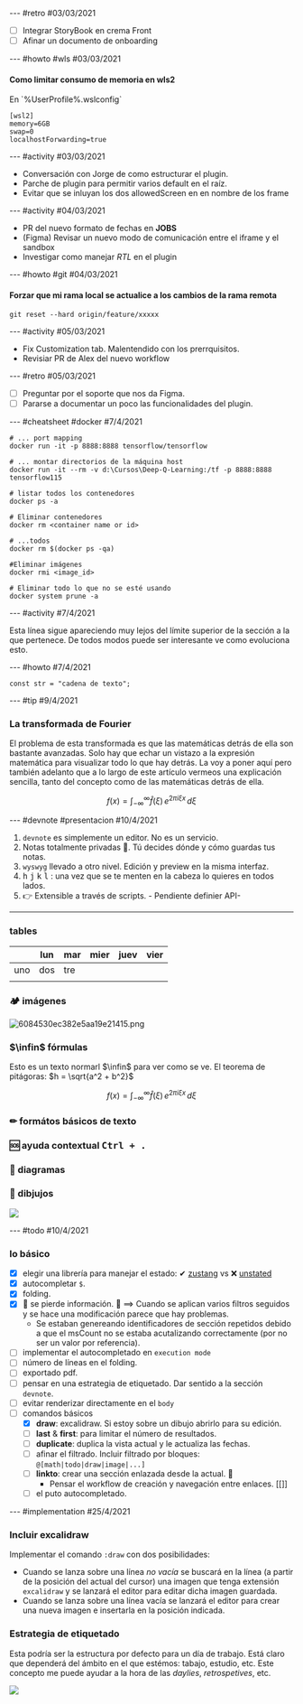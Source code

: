 --- #retro #03/03/2021

- [ ] Integrar StoryBook en crema Front
- [ ] Afinar un documento de onboarding

--- #howto #wls #03/03/2021

#### Como limitar consumo de memoria en wls2

En \`%UserProfile%\.wslconfig\`

```
[wsl2]
memory=6GB
swap=0
localhostForwarding=true
```

--- #activity #03/03/2021

- Conversación con Jorge de como estructurar el plugin.
- Parche de plugin para permitir varios default en el raíz.
- Evitar que se inluyan los dos allowedScreen en en nombre de los frame

--- #activity #04/03/2021

- PR del nuevo formato de fechas en **JOBS**
- (Figma) Revisar un nuevo modo de comunicación entre el iframe y el sandbox
- Investigar como manejar _RTL_ en el plugin

--- #howto #git #04/03/2021

#### Forzar que mi rama local se actualice a los cambios de la rama remota

```
git reset --hard origin/feature/xxxxx
```

--- #activity #05/03/2021

- Fix Customization tab. Malentendido con los prerrquisitos.
- Revisiar PR de Alex del nuevo workflow

--- #retro #05/03/2021

- [ ] Preguntar por el soporte que nos da Figma.
- [ ] Pararse a documentar un poco las funcionalidades del plugin.

--- #cheatsheet #docker #7/4/2021

```
# ... port mapping
docker run -it -p 8888:8888 tensorflow/tensorflow

# ... montar directorios de la máquina host
docker run -it --rm -v d:\Cursos\Deep-Q-Learning:/tf -p 8888:8888 tensorflow115

# listar todos los contenedores
docker ps -a

# Eliminar contenedores
docker rm <container name or id>

# ...todos
docker rm $(docker ps -qa)

#Eliminar imágenes
docker rmi <image_id>

# Eliminar todo lo que no se esté usando
docker system prune -a
```

--- #activity #7/4/2021

Esta línea sigue apareciendo muy lejos del límite superior de la sección a la que pertenece. De todos modos puede ser interesante ve como evoluciona esto.

--- #howto #7/4/2021

```
const str = "cadena de texto";
```

--- #tip #9/4/2021

### La transformada de Fourier
El problema de esta transformada es que las matemáticas detrás de ella son bastante avanzadas. Solo hay que echar un vistazo a la expresión matemática para visualizar todo lo que hay detrás. La voy a poner aquí pero también adelanto que a lo largo de este artículo vermeos una explicación sencilla, tanto del concepto como de las matemáticas detrás de ella.

$$
f(x) = \int_{-\infty}^\infty \hat{f}(\xi)\,e^{2 \pi i \xi x}\,d\xi
$$

--- #devnote #presentacion #10/4/2021

1. `devnote` es simplemente un editor. No es un servicio.
2. Notas totalmente privadas 🔐. Tú decides dónde y cómo guardas tus notas.
3. `wyswyg` llevado a otro nivel. Edición y preview en la misma interfaz.
4. <kbd>h</kbd> <kbd>j</kbd> <kbd>k</kbd> <kbd>l</kbd> : una vez que se te menten en la cabeza lo quieres en todos lados.
5. :point_right: Extensible a través de scripts. - Pendiente definier API-

---

### tables

|     | lun | mar | mier | juev | vier |
| --- | --- | --- | ---- | ---- | ---- |
| uno | dos | tre |      |      |      |
|     |     |     |      |      |      |

### 🏕 imágenes

![6084530ec382e5aa19e21415.png](devnote://60848c90d4442918b6afecbc.png?name=6084530ec382e5aa19e21415&ext=png)

### $\infin$ fórmulas

Esto es un texto normarl $\infin$ para ver como se ve. El teorema de pitágoras: $h = \sqrt{a^2 + b^2}$

$$
f(x) = \int_{-\infty}^\infty \hat{f}(\xi)\,e^{2 \pi i \xi x}\,d\xi
$$

### ✏ formátos básicos de texto

### 🆘 ayuda contextual <kbd>Ctrl + .</kbd>

### 📐 diagramas

### 🎨 dibjujos

![](devnote://60848cb699a9b557db6d1cf8.png?name=&ext=png&exca=60848cb699a9b557db6d1cf8&align=center&ts=1619299589496)

--- #todo #10/4/2021

### lo básico
- [x] elegir una librería para manejar el estado: ✔ [zustang](https://github.com/pmndrs/zustand) vs ❌ [unstated](https://github.com/jamiebuilds/unstated-next)
- [x] autocompletar `$`.
- [x] folding.
- [x] :rotating_light: se pierde información. :rotating_light: $\implies$ Cuando se aplican varios filtros seguidos y se hace una modificación parece que hay problemas.
  * Se estaban genereando identificadores de sección repetidos debido a que el msCount no se estaba acutalizando correctamente (por no ser un valor por referencia).
- [ ] implementar el autocompletado en `execution mode`
- [ ] número de líneas en el folding.
- [ ] exportado pdf.
- [ ] pensar en una estrategia de etiquetado. Dar sentido a la sección `devnote`.
- [ ] evitar renderizar directamente en el `body`
- [ ] comandos básicos
  - [x] **draw**: excalidraw. Si estoy sobre un dibujo abrirlo para su edición.
  - [ ] **last** & **first**: para limitar el número de resultados.
  - [ ] **duplicate**: duplica la vista actual y le actualiza las fechas.
  - [ ] afinar el filtrado. Incluir filtrado por bloques: `@[math|todo|draw|image|...]`
  - [ ] **linkto**: crear una sección enlazada desde la actual. 🤔
    - Pensar el workflow de creación y navegación entre enlaces. [[]]
  - [ ] el puto autocompletado.
 
--- #implementation #25/4/2021

### Incluir excalidraw
Implementar el comando `:draw` con dos posibilidades:

- Cuando se lanza sobre una línea _no vacía_ se buscará en la línea (a partir de la posición del actual del cursor) una imagen que tenga extensión `excalidraw` y se lanzará el editor para editar dicha imagen guardada.
- Cuando se lanza sobre una línea vacía se lanzará el editor para crear una nueva imagen e insertarla en la posición indicada.

### Estrategia de etiquetado
Esta podría ser la estructura por defecto para un día de trabajo. Está claro que dependerá del ámbito en el que estémos: tabajo, estudio, etc. Este concepto me puede ayudar a la hora de las _daylies_, _retrospetives_, etc.

![](devnote://60848d4933eb29d0f13ba5c9.png?name=&ext=png&exca=60848d4933eb29d0f13ba5c9&align=&ts=1619299720213)
